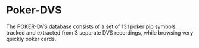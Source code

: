 # Poker-DVS

The POKER-DVS database consists of a set of 131 poker pip symbols tracked and extracted from 3 separate DVS recordings, while browsing very quickly poker cards.
